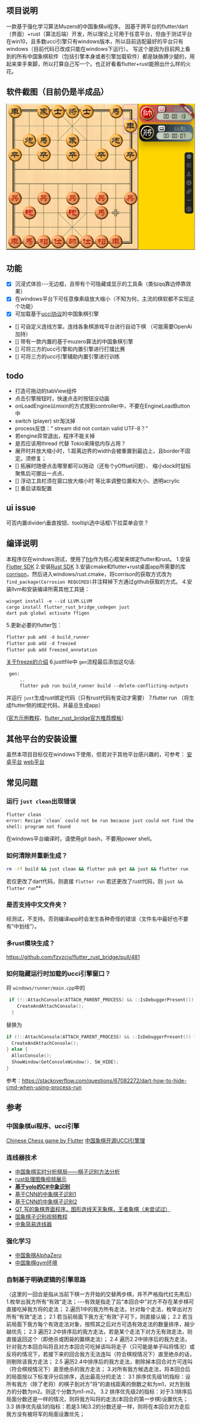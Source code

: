 ## 项目说明

  一款基于强化学习算法Muzero的中国象棋ui程序。
因基于跨平台的flutter/dart（界面）+rust（算法后端）开发，所以理论上可用于任意平台，但由于测试平台在win10，且多数ucci引擎只有windows版本，所以目前适配最好的平台只有windows（目前代码已改成只能在windows下运行）。 写这个是因为目前网上看到的所有中国象棋软件（包括引擎本身或者引擎加载软件）都是缺胳膊少腿的，用起来束手束脚，所以打算自己写一个。也正好看看flutter+rust能擦出什么样的火花。

## 软件截图（目前仍是半成品）

![image](https://github.com/dbsxdbsx/ChineseChess_Muzero_App/blob/main/img/%E5%8D%8A%E6%88%90%E5%93%81%E6%88%AA%E5%9B%BE.PNG)

## 功能

- [X] 沉浸式体验---无边框，且带有个可隐藏或显示的工具条（类似qq靠边停靠效果）
- [X] 在windows平台下可任意像素级放大缩小（不知为何，主流的棋软都不实现这个功能）
- [X] 可加载基于[ucci协议](https://www.xqbase.com/league/enginelist.htm)的中国象棋引擎

- []  可自定义连线方案，连线各象棋游戏平台进行自动下棋 （可能需要OpenAi加持）
- []  带有一款内置的基于muzero算法的中国象棋引擎
- []  可将三方的ucci引擎和内置引擎进行打擂比赛
- []  可将三方的ucci引擎辅助内置引擎进行训练

## todo

- 打造可拖动的tabView组件
- 点击引擎按钮时，快速点击时按钮没动画
- onLoadEngine以mixin的方式放到controller中，不要在EngineLoadButton中
- switch (player) str淘汰掉
- process反馈：“ stream did not contain valid UTF-8？”
- 若engine异常退出，程序不能关掉
- 是否应该用thread 代替 Tokio来降低内存占用？
- 展开时并放大缩小时，1.距离边界的width会被重置到最边上，且border不固定。须修复；
- [] 拓展时随便点击哪里都可以拖动（还有个yOffset问题）、 缩小dock时鼠标聚焦后可挪出一点点、
- [] 浮动工具栏须在窗口放大缩小时 等比率调整位置和大小、透明acrylic
- [] 重启读取配置

## ui issue

可否内置divider\垂直按钮、tooltip\选中话框\下拉菜单会空？

## 编译说明

本程序仅在windows测试，使用了[frb](https://github.com/fzyzcjy/flutter_rust_bridge)作为核心框架来绑定flutter和rust。
1.安装[Flutter SDK](https://docs.flutter.dev/get-started/install)
2.安装[Rust SDK](https://rustup.rs/)
3.安装cmake和flutter+rust桌面app所需要的库[corrison](http://cjycode.com/flutter_rust_bridge/template/setup_desktop.html)，然后进入windows/rust.cmake，将corrison的获取方式改为 `find_package(Corrosion REQUIRED)`并注释掉下方通过github获取的方式。
4.安装llvm和安装编译所需其他工具链：

```
winget install -e --id LLVM.LLVM
cargo install flutter_rust_bridge_codegen just
dart pub global activate ffigen
```

5.更新必要的flutter包：

```dart
flutter pub add -d build_runner
flutter pub add -d freezed
flutter pub add freezed_annotation
```

[关于freeze的介绍](https://github.com/rrousselGit/freezed)
6.justtfile中 `gen`流程最后添加这句话:

```shell
 gen:
     ..
     flutter pub run build_runner build --delete-conflicting-outputs
```

并运行 `just`生成rust绑定代码（只有rust代码有变动才需要）
7.flutter run （将生成flutter侧的绑定代码，并最总生成app）

([官方示例教程](http://cjycode.com/flutter_rust_bridge/template/generate.html)、[flutter_rust_bridge官方推荐模板](https://github.com/Desdaemon/flutter_rust_bridge_template)）

## 其他平台的安装设置

虽然本项目目标仅在windows下使用，但若对于其他平台感兴趣的，可参考：
[安卓平台](https://cjycode.com/flutter_rust_bridge/template/setup_android.html)
[web平台](https://cjycode.com/flutter_rust_bridge/template/setup_web.html)

## 常见问题

### **运行 `just clean`出现错误**

```
flutter clean
error: Recipe `clean` could not be run because just could not find the shell: program not found
```

在windows平台编译时，请使用git bash，不要用power shell。

### **如何清除并重新生成？**

```bash
rm -rf build && just clean && flutter pub get && just && flutter run
```

若仅更改了dart代码，则直接 `flutter run`
若还更改了rust代码，则 `just && flutter run`**

### **是否支持中文文件夹？**

经测试，不支持。否则编译app时会发生各种奇怪的错误（文件名中最好也不要有“中划线”）。

### **多rust模块生成？**

https://github.com/fzyzcjy/flutter_rust_bridge/pull/481

### **如何隐藏运行时加载的ucci引擎窗口？**

将 `windows/runner/main.cpp`中的

```c++
 if (!::AttachConsole(ATTACH_PARENT_PROCESS) && ::IsDebuggerPresent()) {
    CreateAndAttachConsole();
  }
```

替换为

```c++
if (!::AttachConsole(ATTACH_PARENT_PROCESS) && ::IsDebuggerPresent()) {
  CreateAndAttachConsole();
} else {
  AllocConsole();
  ShowWindow(GetConsoleWindow(), SW_HIDE);
}
```

参考：https://stackoverflow.com/questions/67082272/dart-how-to-hide-cmd-when-using-process-run


## 参考

### 中国象棋ui程序、ucci引擎
[Chinese Chess game by Flutter](https://github.com/shirne/chinese_chess)
[中国象棋开源UCCI引擎理](https://github.com/yytdfc/ChineseChess-engines)
### 连线器技术

- [中国象棋实时分析棋局——棋子识别方法分析](https://zhuanlan.zhihu.com/p/581841976)
- [rust处理图像视频展示](https://www.bilibili.com/video/BV18A411t7Hg/?vd_source=3facc3cb195be0a27a0ea9a4eb3bb6fe)
- [**基于yolo的C#中象识别**](https://github.com/Vincentzyx/VinXiangQi)
- [基于CNN的中象棋子识别1](https://blog.csdn.net/qq_44725872/article/details/110286528)
- [基于CNN的中象棋子识别2](https://blog.csdn.net/Together_CZ/article/details/131084015)
- [QT 写的象棋界面程序，图形连线天天象棋，王者象棋（未尝试过）](https://github.com/leedavid/QTggchess)
- [国象棋子识别视频教程](https://www.youtube.com/watch?v=rYlEEvrgmc8)
- [中象简易连线器](https://github.com/liujh168/link)

### 强化学习
- [中国象棋AlphaZero](https://github.com/bupticybee/icyChessZero)
- [中国象棋gym环境](https://github.com/bupticybee/gym_chinese_chess)


### 自制基于明确逻辑的引擎思路
（这里的一回合是指从当前下棋一方开始的交替两步棋，并不严格指代红先黑后）
1.枚举出我方所有“有效”走法；---有效是指走了后“本回合中”对方不存在某步棋可直接吃掉我方将的走法；
2.遍历1中的我方所有走法，针对每个走法，枚举出对方所有“有效”走法；
  2.1 若当前局面下我方无“有效”子可下，则直接认输；
  2.2 若当前局面下我方每个有效走法对象，按照其之后对方可选有效走法的数量排序，越少越优先；
  2.3 遍历2.2中排序后的我方走法，若是某个走法下对方无有效走法，则直接返回这个（即绝杀或困毙的赢棋走法）；
  2.4 遍历2.2中排序后的我方走法，针对我方本回合叫将且对方本回合可吃掉该叫将走子（只可能是单子叫将情况）或反将的情况下，若接下来的回合我方无法连叫（符合棋规情况下）直至绝杀的话，则剔除该我方走法；
  2.5 遍历2.4中排序后的我方走法，剔除掉本回合对方可连叫（符合棋规情况下）直至绝杀的我方走法；
3.对所有我方候选走法，将本回合后的局面按以下标准评分后排序，选出最高分的走法：
  3.1 排序优先级1的指标：设所有我方（除了老将）的棋子到对方”将“的直线距离的倒数之和为m1，对方到我方的分数为m2。则这个分数为m1-m2。
  3.2 排序优先级2的指标：对于3.1排序后局面分数还是一样的情况，则将我方叫将的走法(本回合的第一步棋)设置优先；
  3.3 排序优先级3的指标：若是3.1和3.2的分数还是一样，则将在本回合对方走后我方没有被将军的局面设置优先；
